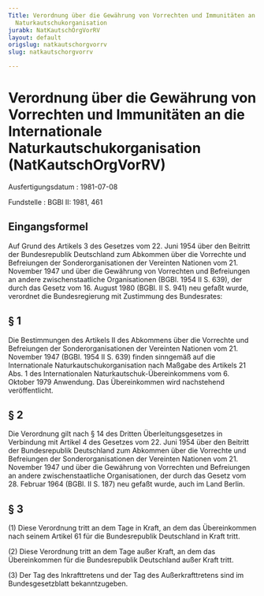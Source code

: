 ```yaml
---
Title: Verordnung über die Gewährung von Vorrechten und Immunitäten an die Internationale
  Naturkautschukorganisation
jurabk: NatKautschOrgVorRV
layout: default
origslug: natkautschorgvorrv
slug: natkautschorgvorrv

---
```


# Verordnung über die Gewährung von Vorrechten und Immunitäten an die Internationale Naturkautschukorganisation (NatKautschOrgVorRV)

Ausfertigungsdatum
:   1981-07-08

Fundstelle
:   BGBl II: 1981, 461

## Eingangsformel

Auf Grund des Artikels 3 des Gesetzes vom 22. Juni 1954 über den
Beitritt der Bundesrepublik Deutschland zum Abkommen über die
Vorrechte und Befreiungen der Sonderorganisationen der Vereinten
Nationen vom 21. November 1947 und über die Gewährung von Vorrechten
und Befreiungen an andere zwischenstaatliche Organisationen (BGBl.
1954 II S. 639), der durch das Gesetz vom 16. August 1980 (BGBl. II S.
941) neu gefaßt wurde, verordnet die Bundesregierung mit Zustimmung
des Bundesrates:

## § 1

Die Bestimmungen des Artikels II des Abkommens über die Vorrechte und
Befreiungen der Sonderorganisationen der Vereinten Nationen vom 21.
November 1947 (BGBl. 1954 II S. 639) finden sinngemäß auf die
Internationale Naturkautschukorganisation nach Maßgabe des Artikels 21
Abs. 1 des Internationalen Naturkautschuk-Übereinkommens vom 6.
Oktober 1979 Anwendung. Das Übereinkommen wird nachstehend
veröffentlicht.

## § 2

Die Verordnung gilt nach § 14 des Dritten Überleitungsgesetzes in
Verbindung mit Artikel 4 des Gesetzes vom 22. Juni 1954 über den
Beitritt der Bundesrepublik Deutschland zum Abkommen über die
Vorrechte und Befreiungen der Sonderorganisationen der Vereinten
Nationen vom 21. November 1947 und über die Gewährung von Vorrechten
und Befreiungen an andere zwischenstaatliche Organisationen, der durch
das Gesetz vom 28. Februar 1964 (BGBl. II S. 187) neu gefaßt wurde,
auch im Land Berlin.

## § 3

(1) Diese Verordnung tritt an dem Tage in Kraft, an dem das
Übereinkommen nach seinem Artikel 61 für die Bundesrepublik
Deutschland in Kraft tritt.

(2) Diese Verordnung tritt an dem Tage außer Kraft, an dem das
Übereinkommen für die Bundesrepublik Deutschland außer Kraft tritt.

(3) Der Tag des Inkrafttretens und der Tag des Außerkrafttretens sind
im Bundesgesetzblatt bekanntzugeben.

